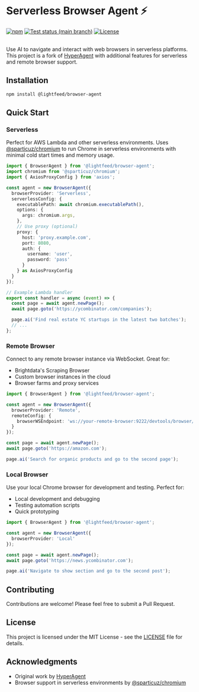 <h1>
  Serverless Browser Agent ⚡️
</h1>

<div>
  <a href="https://www.npmjs.com/package/@lightfeed/browser-agent">
    <img src="https://img.shields.io/npm/v/@lightfeed/browser-agent?logo=npm" alt="npm" /></a>
  <a href="https://github.com/lightfeed/browser-agent/actions/workflows/test.yml">
      <img src="https://img.shields.io/github/actions/workflow/status/lightfeed/browser-agent/test.yml?branch=main"
          alt="Test status (main branch)"></a>
  <a href="https://github.com/lightfeed/browser-agent/blob/main/LICENSE">
    <img src="https://img.shields.io/github/license/lightfeed/browser-agent" alt="License" /></a>
</div>
<br />

Use AI to navigate and interact with web browsers in serverless platforms. This project is a fork of [HyperAgent](https://github.com/hyperbrowserai/HyperAgent) with additional features for serverless and remote browser support.

## Installation

```bash
npm install @lightfeed/browser-agent
```

## Quick Start

### Serverless

Perfect for AWS Lambda and other serverless environments. Uses [@sparticuz/chromium](https://github.com/Sparticuz/chromium) to run Chrome in serverless environments with minimal cold start times and memory usage.

```typescript
import { BrowserAgent } from '@lightfeed/browser-agent';
import chromium from '@sparticuz/chromium';
import { AxiosProxyConfig } from 'axios';

const agent = new BrowserAgent({
  browserProvider: 'Serverless',
  serverlessConfig: {
    executablePath: await chromium.executablePath(),
    options: {
      args: chromium.args,
    },
    // Use proxy (optional)
    proxy: {
      host: 'proxy.example.com',
      port: 8080,
      auth: {
        username: 'user',
        password: 'pass'
      }
    } as AxiosProxyConfig
  }
});

// Example Lambda handler
export const handler = async (event) => {
  const page = await agent.newPage();
  await page.goto('https://ycombinator.com/companies');

  page.ai('Find real estate YC startups in the latest two batches');
  // ...
};
```

### Remote Browser

Connect to any remote browser instance via WebSocket. Great for:
- Brightdata's Scraping Browser
- Custom browser instances in the cloud
- Browser farms and proxy services

```typescript
import { BrowserAgent } from '@lightfeed/browser-agent';

const agent = new BrowserAgent({
  browserProvider: 'Remote',
  remoteConfig: {
    browserWSEndpoint: 'ws://your-remote-browser:9222/devtools/browser/ws'
  }
});

const page = await agent.newPage();
await page.goto('https://amazon.com');

page.ai('Search for organic products and go to the second page');
```

### Local Browser

Use your local Chrome browser for development and testing. Perfect for:
- Local development and debugging
- Testing automation scripts
- Quick prototyping

```typescript
import { BrowserAgent } from '@lightfeed/browser-agent';

const agent = new BrowserAgent({
  browserProvider: 'Local'
});

const page = await agent.newPage();
await page.goto('https://news.ycombinator.com');

page.ai('Navigate to show section and go to the second post');
```

## Contributing

Contributions are welcome! Please feel free to submit a Pull Request.

## License

This project is licensed under the MIT License - see the [LICENSE](LICENSE) file for details.

## Acknowledgments

- Original work by [HyperAgent](https://github.com/hyperbrowserai/HyperAgent)
- Browser support in serverless environments by [@sparticuz/chromium](https://github.com/Sparticuz/chromium)
